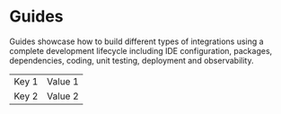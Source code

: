 # Guides

Guides showcase how to build different types of integrations using a complete development lifecycle including IDE configuration, packages, dependencies, coding, unit testing, deployment and observability.

<table>
<tr>
    <td>Key 1</td>
    <td>Value 1</td>
</tr>
<tr>
    <td>Key 2</td>
    <td>Value 2</td>
</tr>
</table>
